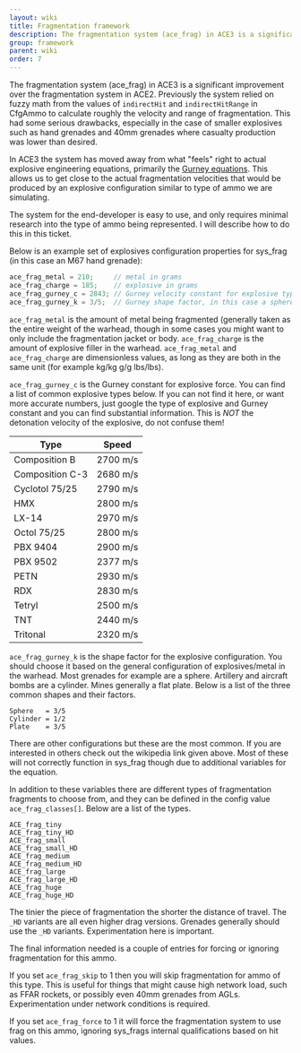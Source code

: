 ```yaml
---
layout: wiki
title: Fragmentation framework
description: The fragmentation system (ace_frag) in ACE3 is a significant improvement over the fragmentation system in ACE2.
group: framework
parent: wiki
order: 7
---
```


The fragmentation system (ace_frag) in ACE3 is a significant improvement over the fragmentation system in ACE2. Previously the system relied on fuzzy math from the values of `indirectHit` and `indirectHitRange` in CfgAmmo to calculate roughly the velocity and range of fragmentation. This had some serious drawbacks, especially in the case of smaller explosives such as hand grenades and 40mm grenades where casualty production was lower than desired.

In ACE3 the system has moved away from what "feels" right to actual explosive engineering equations, primarily the [Gurney equations](http://en.wikipedia.org/wiki/Gurney_equations). This allows us to get close to the actual fragmentation velocities that would be produced by an explosive configuration similar to type of ammo we are simulating.

The system for the end-developer is easy to use, and only requires minimal research into the type of ammo being represented. I will describe how to do this in this ticket.

Below is an example set of explosives configuration properties for sys_frag (in this case an M67 hand grenade):

```c++
ace_frag_metal = 210;     // metal in grams
ace_frag_charge = 185;    // explosive in grams
ace_frag_gurney_c = 2843; // Gurney velocity constant for explosive type. See: http://en.wikipedia.org/wiki/Gurney_equations
ace_frag_gurney_k = 3/5;  // Gurney shape factor, in this case a sphere. See: http://en.wikipedia.org/wiki/Gurney_equations
```

`ace_frag_metal` is the amount of metal being fragmented (generally taken as the entire weight of the warhead, though in some cases you might want to only include the fragmentation jacket or body. `ace_frag_charge` is the amount of explosive filler in the warhead. `ace_frag_metal` and `ace_frag_charge` are dimensionless values, as long as they are both in the same unit (for example kg/kg g/g lbs/lbs).

`ace_frag_gurney_c` is the Gurney constant for explosive force. You can find a list of common explosive types below. If you can not find it here, or want more accurate numbers, just google the type of explosive and Gurney constant and you can find substantial information. This is *NOT* the detonation velocity of the explosive, do not confuse them!

| Type             | Speed    |
|------------------|----------|
|Composition B     | 2700 m/s |
|Composition C-3   | 2680 m/s |
|Cyclotol 75/25    | 2790 m/s |
|HMX               | 2800 m/s |
|LX-14             | 2970 m/s |
|Octol 75/25       | 2800 m/s |
|PBX 9404          | 2900 m/s |
|PBX 9502          | 2377 m/s |
|PETN              | 2930 m/s |
|RDX               | 2830 m/s |
|Tetryl            | 2500 m/s |
|TNT               | 2440 m/s |
|Tritonal          | 2320 m/s |


`ace_frag_gurney_k` is the shape factor for the explosive configuration. You should choose it based on the general configuration of explosives/metal in the warhead. Most grenades for example are a sphere. Artillery and aircraft bombs are a cylinder. Mines generally a flat plate. Below is a list of the three common shapes and their factors.

```
Sphere   = 3/5
Cylinder = 1/2
Plate    = 3/5
```

There are other configurations but these are the most common. If you are interested in others check out the wikipedia link given above. Most of these will not correctly function in sys_frag though due to additional variables for the equation.

In addition to these variables there are different types of fragmentation fragments to choose from, and they can be defined in the config value `ace_frag_classes[]`. Below are a list of the types.

```
ACE_frag_tiny
ACE_frag_tiny_HD
ACE_frag_small
ACE_frag_small_HD
ACE_frag_medium
ACE_frag_medium_HD
ACE_frag_large
ACE_frag_large_HD
ACE_frag_huge
ACE_frag_huge_HD
```

The tinier the piece of fragmentation the shorter the distance of travel. The `_HD` variants are all even higher drag versions. Grenades generally should use the `_HD` variants. Experimentation here is important.

The final information needed is a couple of entries for forcing or ignoring fragmentation for this ammo.

If you set `ace_frag_skip` to 1 then you will skip fragmentation for ammo of this type. This is useful for things that might cause high network load, such as FFAR rockets, or possibly even 40mm grenades from AGLs. Experimentation under network conditions is required.

If you set `ace_frag_force` to 1 it will force the fragmentation system to use frag on this ammo, ignoring sys_frags internal qualifications based on hit values.
